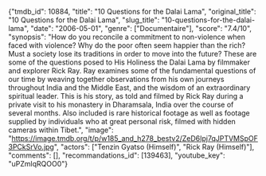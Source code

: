 {"tmdb_id": 10884, "title": "10 Questions for the Dalai Lama", "original_title": "10 Questions for the Dalai Lama", "slug_title": "10-questions-for-the-dalai-lama", "date": "2006-05-01", "genre": ["Documentaire"], "score": "7.4/10", "synopsis": "How do you reconcile a commitment to non-violence when faced with violence? Why do the poor often seem happier than the rich? Must a society lose its traditions in order to move into the future? These are some of the questions posed to His Holiness the Dalai Lama by filmmaker and explorer Rick Ray. Ray examines some of the fundamental questions of our time by weaving together observations from his own journeys throughout India and the Middle East, and the wisdom of an extraordinary spiritual leader. This is his story, as told and filmed by Rick Ray during a private visit to his monastery in Dharamsala, India over the course of several months. Also included is rare historical footage as well as footage supplied by individuals who at great personal risk, filmed with hidden cameras within Tibet.", "image": "https://image.tmdb.org/t/p/w185_and_h278_bestv2/ZeD6Ipj7qJPTVMSpOF3PCkSrVo.jpg", "actors": ["Tenzin Gyatso (Himself)", "Rick Ray (Himself)"], "comments": [], "recommandations_id": [139463], "youtube_key": "uPZmlqRQOO0"}